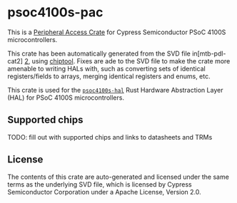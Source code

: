 # psoc4100s-pac

This is a [Peripheral Access Crate][1] for Cypress Semiconductor PSoC 4100S
microcontrollers.


This crate has been automatically generated from the SVD file in[mtb-pdl-cat2]
[2], using [chiptool][3]. Fixes are ade to the SVD file to make the crate more
amenable to writing HALs with, such as converting sets of identical
registers/fields to arrays, merging identical registers and enums, etc.

This crate is used for the [`psoc4100s-hal`][4] Rust Hardware Abstraction Layer
(HAL) for PSoC 4100S microcontrollers.

## Supported chips

TODO: fill out with supported chips and links to datasheets and TRMs

## License

The contents of this crate are auto-generated and licensed under the same terms
as the underlying SVD file, which is licensed by Cypress Semiconductor
Corporation under a Apache License, Version 2.0.


[1]: https://rust-embedded.github.io/book/start/registers.html
[2]: https://github.com/Infineon/mtb-pdl-cat2/blob/ea3a37451801145bbce49f7e989c683618a1cebf/devices/svd/psoc4100s.svd
[3]: https://github.com/embassy-rs/chiptool/
[4]: https://github.com/yodaldevoid/psoc4-rs

